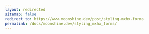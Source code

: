 ```yaml
---
layout: redirected
sitemap: false
redirect_to: https://www.moonshine.dev/post/styling-mxhx-forms
permalink: /docs/moonshine.dev/styling_mxhx_forms/
---
```

